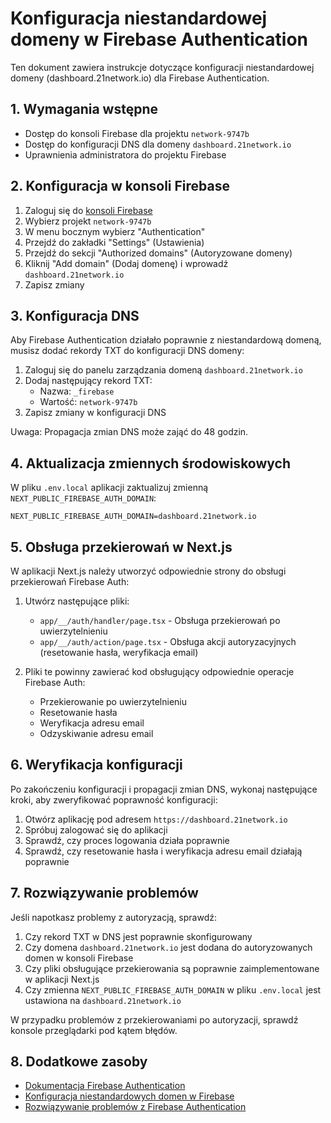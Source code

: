 # Konfiguracja niestandardowej domeny w Firebase Authentication

Ten dokument zawiera instrukcje dotyczące konfiguracji niestandardowej domeny (dashboard.21network.io) dla Firebase Authentication.

## 1. Wymagania wstępne

- Dostęp do konsoli Firebase dla projektu `network-9747b`
- Dostęp do konfiguracji DNS dla domeny `dashboard.21network.io`
- Uprawnienia administratora do projektu Firebase

## 2. Konfiguracja w konsoli Firebase

1. Zaloguj się do [konsoli Firebase](https://console.firebase.google.com/)
2. Wybierz projekt `network-9747b`
3. W menu bocznym wybierz "Authentication"
4. Przejdź do zakładki "Settings" (Ustawienia)
5. Przejdź do sekcji "Authorized domains" (Autoryzowane domeny)
6. Kliknij "Add domain" (Dodaj domenę) i wprowadź `dashboard.21network.io`
7. Zapisz zmiany

## 3. Konfiguracja DNS

Aby Firebase Authentication działało poprawnie z niestandardową domeną, musisz dodać rekordy TXT do konfiguracji DNS domeny:

1. Zaloguj się do panelu zarządzania domeną `dashboard.21network.io`
2. Dodaj następujący rekord TXT:
   - Nazwa: `_firebase`
   - Wartość: `network-9747b`
3. Zapisz zmiany w konfiguracji DNS

Uwaga: Propagacja zmian DNS może zająć do 48 godzin.

## 4. Aktualizacja zmiennych środowiskowych

W pliku `.env.local` aplikacji zaktualizuj zmienną `NEXT_PUBLIC_FIREBASE_AUTH_DOMAIN`:

```
NEXT_PUBLIC_FIREBASE_AUTH_DOMAIN=dashboard.21network.io
```

## 5. Obsługa przekierowań w Next.js

W aplikacji Next.js należy utworzyć odpowiednie strony do obsługi przekierowań Firebase Auth:

1. Utwórz następujące pliki:
   - `app/__/auth/handler/page.tsx` - Obsługa przekierowań po uwierzytelnieniu
   - `app/__/auth/action/page.tsx` - Obsługa akcji autoryzacyjnych (resetowanie hasła, weryfikacja email)

2. Pliki te powinny zawierać kod obsługujący odpowiednie operacje Firebase Auth:
   - Przekierowanie po uwierzytelnieniu
   - Resetowanie hasła
   - Weryfikacja adresu email
   - Odzyskiwanie adresu email

## 6. Weryfikacja konfiguracji

Po zakończeniu konfiguracji i propagacji zmian DNS, wykonaj następujące kroki, aby zweryfikować poprawność konfiguracji:

1. Otwórz aplikację pod adresem `https://dashboard.21network.io`
2. Spróbuj zalogować się do aplikacji
3. Sprawdź, czy proces logowania działa poprawnie
4. Sprawdź, czy resetowanie hasła i weryfikacja adresu email działają poprawnie

## 7. Rozwiązywanie problemów

Jeśli napotkasz problemy z autoryzacją, sprawdź:

1. Czy rekord TXT w DNS jest poprawnie skonfigurowany
2. Czy domena `dashboard.21network.io` jest dodana do autoryzowanych domen w konsoli Firebase
3. Czy pliki obsługujące przekierowania są poprawnie zaimplementowane w aplikacji Next.js
4. Czy zmienna `NEXT_PUBLIC_FIREBASE_AUTH_DOMAIN` w pliku `.env.local` jest ustawiona na `dashboard.21network.io`

W przypadku problemów z przekierowaniami po autoryzacji, sprawdź konsole przeglądarki pod kątem błędów.

## 8. Dodatkowe zasoby

- [Dokumentacja Firebase Authentication](https://firebase.google.com/docs/auth)
- [Konfiguracja niestandardowych domen w Firebase](https://firebase.google.com/docs/auth/web/custom-domain)
- [Rozwiązywanie problemów z Firebase Authentication](https://firebase.google.com/docs/auth/web/errors)